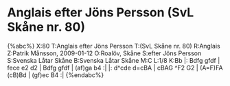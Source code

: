 # Anglais efter Jöns Persson (SvL Skåne nr. 80)

{%abc%}
X:80
T:Anglais efter Jöns Persson
T:(SvL Skåne nr. 80)
R:Anglais
Z:Patrik Månsson, 2009-01-12
O:Roalöv, Skåne
S:efter Jöns Persson
S:Svenska Låtar Skåne
B:Svenska Låtar Skåne
M:C
L:1/8
K:Bb
|: Bdfg gfdf | fece e2 d2 | Bdfg gfdf | (af)ga b4 :|
|: d^cde d=cBA | cBAG ^F2 G2 | (A=F)FA (cB)Bd | (gf)ec B4 :|
{%endabc%}

